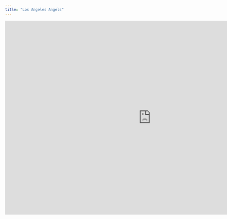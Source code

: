 ```yaml
---
title: "Los Angeles Angels"
---
```


<iframe id="igraph" scrolling="no" style="border:none;" seamless="seamless" src="https://fancygama.github.io/ss_plots/LAA.html" height="640" width="960"></iframe>